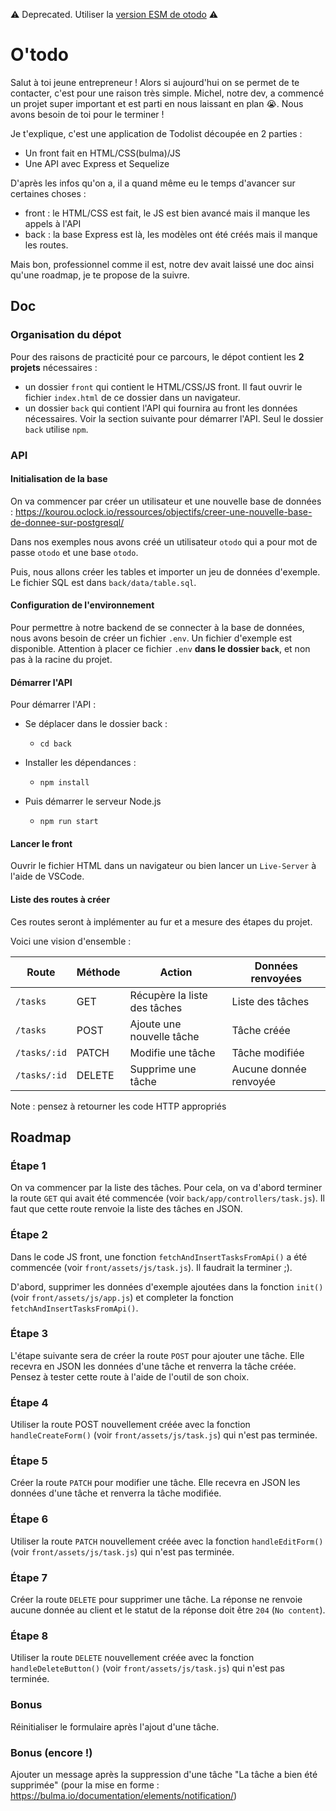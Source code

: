 :warning: Deprecated. Utiliser la [version ESM de otodo](https://github.com/O-clock-FS-JS/otodo-esm) ⚠️

# O'todo

Salut à toi jeune entrepreneur ! Alors si aujourd'hui on se permet de te contacter, c'est pour une raison très simple. Michel, notre dev, a commencé un projet super important et est parti en nous laissant en plan 😭. Nous avons besoin de toi pour le terminer !

Je t'explique, c'est une application de Todolist découpée en 2 parties :
- Un front fait en HTML/CSS(bulma)/JS
- Une API avec Express et Sequelize

D'après les infos qu'on a, il a quand même eu le temps d'avancer sur certaines choses :
- front : le HTML/CSS est fait, le JS est bien avancé mais il manque les appels à l'API
- back : la base Express est là, les modèles ont été créés mais il manque les routes.


Mais bon, professionnel comme il est, notre dev avait laissé une doc ainsi qu'une roadmap, je te propose de la suivre.

## Doc

### Organisation du dépot

Pour des raisons de practicité pour ce parcours, le dépot contient les **2 projets** nécessaires : 
- un dossier `front` qui contient le HTML/CSS/JS front. Il faut ouvrir le fichier `index.html` de ce dossier dans un navigateur.
- un dossier `back` qui contient l'API qui fournira au front les données nécessaires. Voir la section suivante pour démarrer l'API. Seul le dossier `back` utilise `npm`. 

### API

#### Initialisation de la base

On va commencer par créer un utilisateur et une nouvelle base de données : https://kourou.oclock.io/ressources/objectifs/creer-une-nouvelle-base-de-donnee-sur-postgresql/

Dans nos exemples nous avons créé un utilisateur `otodo` qui a pour mot de passe `otodo` et une base `otodo`.

Puis, nous allons créer les tables et importer un jeu de données d'exemple. Le fichier SQL est dans `back/data/table.sql`.

#### Configuration de l'environnement

Pour permettre à notre backend de se connecter à la base de données, nous avons besoin de créer un fichier `.env`. Un fichier d'exemple est disponible. Attention à placer ce fichier `.env` **dans le dossier `back`**, et non pas à la racine du projet.

#### Démarrer l'API

Pour démarrer l'API : 

- Se déplacer dans le dossier back :
  - `cd back`

- Installer les dépendances : 
  - `npm install`

- Puis démarrer le serveur Node.js
  - `npm run start`

#### Lancer le front

Ouvrir le fichier HTML dans un navigateur ou bien lancer un `Live-Server` à l'aide de VSCode.

#### Liste des routes à créer

Ces routes seront à implémenter au fur et a mesure des étapes du projet.

Voici une vision d'ensemble :

| Route        | Méthode | Action | Données renvoyées   |
---------------|---------|------------------------------|-----------------
| `/tasks`     | GET     | Récupère la liste des tâches | Liste des tâches
| `/tasks`     | POST    | Ajoute une nouvelle tâche    | Tâche créée
| `/tasks/:id` | PATCH   | Modifie une tâche            | Tâche modifiée
| `/tasks/:id` | DELETE  | Supprime une tâche           | Aucune donnée renvoyée

Note : pensez à retourner les code HTTP appropriés

## Roadmap

### Étape 1

On va commencer par la liste des tâches. Pour cela, on va d'abord terminer la route `GET` qui avait été commencée (voir `back/app/controllers/task.js`). Il faut que cette route renvoie la liste des tâches en JSON.

### Étape 2

Dans le code JS front, une fonction `fetchAndInsertTasksFromApi()` a été commencée (voir `front/assets/js/task.js`). Il faudrait la terminer ;).

D'abord, supprimer les données d'exemple ajoutées dans la fonction `init()` (voir `front/assets/js/app.js`) et completer la fonction `fetchAndInsertTasksFromApi()`.

### Étape 3

L'étape suivante sera de créer la route `POST` pour ajouter une tâche. Elle recevra en JSON les données d'une tâche et renverra la tâche créée.
Pensez à tester cette route à l'aide de l'outil de son choix.

### Étape 4

Utiliser la route POST nouvellement créée avec la fonction `handleCreateForm()` (voir `front/assets/js/task.js`) qui n'est pas terminée.

### Étape 5

Créer la route `PATCH` pour modifier une tâche. Elle recevra en JSON les données d'une tâche et renverra la tâche modifiée.

### Étape 6

Utiliser la route `PATCH` nouvellement créée avec la fonction `handleEditForm()` (voir `front/assets/js/task.js`) qui n'est pas terminée.

### Étape 7

Créer la route `DELETE` pour supprimer une tâche. La réponse ne renvoie aucune donnée au client et le statut de la réponse doit être `204` (`No content`).

### Étape 8

Utiliser la route `DELETE` nouvellement créée avec la fonction `handleDeleteButton()` (voir `front/assets/js/task.js`) qui n'est pas terminée.

### Bonus

Réinitialiser le formulaire après l'ajout d'une tâche.

### Bonus (encore !)

Ajouter un message après la suppression d'une tâche "La tâche a bien été supprimée" (pour la mise en forme : https://bulma.io/documentation/elements/notification/)
